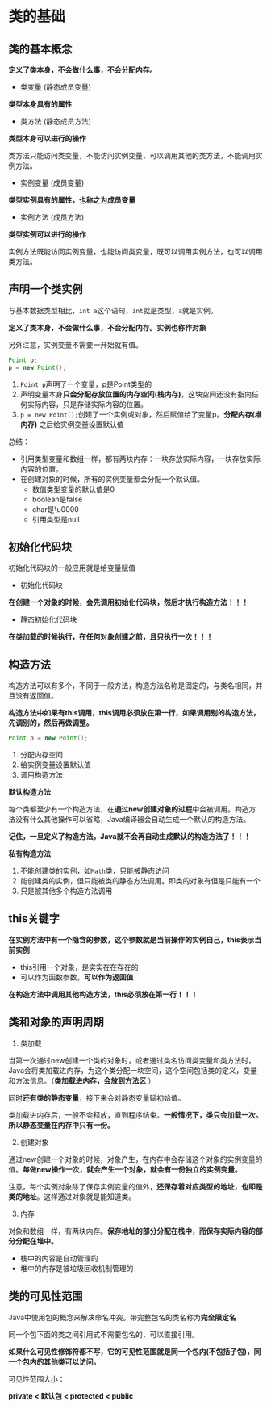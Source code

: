 # 类的基础

## 类的基本概念

**定义了类本身，不会做什么事，不会分配内存。**

- 类变量 (静态成员变量)

**类型本身具有的属性**

- 类方法 (静态成员方法)

**类型本身可以进行的操作**

类方法只能访问类变量，不能访问实例变量，可以调用其他的类方法，不能调用实例方法。

- 实例变量 (成员变量)

**类型实例具有的属性，也称之为成员变量**

- 实例方法 (成员方法)

**类型实例可以进行的操作**

实例方法既能访问实例变量，也能访问类变量，既可以调用实例方法，也可以调用类方法。

## 声明一个类实例

与基本数据类型相比，`int a`这个语句，`int`就是类型，`a`就是实例。

**定义了类本身，不会做什么事，不会分配内存。实例也称作对象**

另外注意，实例变量不需要一开始就有值。

```java
Point p;
p = new Point();
```

1. `Point p`声明了一个变量，p是Point类型的
2. 声明变量本身**只会分配存放位置的内存空间(栈内存)**，这块空间还没有指向任何实际内容，只是存储实际内容的位置。
3. `p = new Point();`创建了一个实例或对象，然后赋值给了变量p。**分配内存(堆内存)** 之后给实例变量设置默认值

总结：

- 引用类型变量和数组一样，都有两块内存：一块存放实际内容，一块存放实际内容的位置。
- 在创建对象的时候，所有的实例变量都会分配一个默认值。
  - 数值类型变量的默认值是0
  - boolean是false
  - char是\u0000
  - 引用类型是null

## 初始化代码块

初始化代码块的一般应用就是给变量赋值

- 初始化代码块

**在创建一个对象的时候，会先调用初始化代码块，然后才执行构造方法！！！**

- 静态初始化代码块

**在类加载的时候执行，在任何对象创建之前，且只执行一次！！！**

## 构造方法

构造方法可以有多个，不同于一般方法，构造方法名称是固定的，与类名相同，并且没有返回值。

**构造方法中如果有this调用，this调用必须放在第一行，如果调用别的构造方法，先调别的，然后再做调整。**

```java
Point p = new Point();
```

1. 分配内存空间
2. 给实例变量设置默认值
3. 调用构造方法

**默认构造方法**

每个类都至少有一个构造方法，在**通过new创建对象的过程**中会被调用。构造方法没有什么其他操作可以省略，Java编译器会自动生成一个默认的构造方法。

**记住，一旦定义了构造方法，Java就不会再自动生成默认的构造方法了！！！**

**私有构造方法**

1. 不能创建类的实例，如`Math`类，只能被静态访问
2. 能创建类的实例，但只能被类的静态方法调用。即类的对象有但是只能有一个
3. 只是被其他多个构造方法调用

## this关键字

**在实例方法中有一个隐含的参数，这个参数就是当前操作的实例自己，this表示当前实例**

- this引用一个对象，是实实在在存在的
- 可以作为函数参数，**可以作为返回值**

**在构造方法中调用其他构造方法，this必须放在第一行！！！**

## 类和对象的声明周期

1. 类加载

当第一次通过new创建一个类的对象时，或者通过类名访问类变量和类方法时，Java会将类加载进内存，为这个类分配一块空间，这个空间包括类的定义，变量和方法信息。（**类加载进内存，会放到方法区** ）

同时**还有类的静态变量**，接下来会对静态变量赋初始值。

类加载进内存后，一般不会释放，直到程序结束。**一般情况下，类只会加载一次。所以静态变量在内存中只有一份。**

2. 创建对象

通过new创建一个对象的时候，对象产生，在内存中会存储这个对象的实例变量的值。**每做new操作一次，就会产生一个对象，就会有一份独立的实例变量。**

注意，每个实例对象除了保存实例变量的值外，**还保存着对应类型的地址，也即是类的地址**。这样通过对象就是能知道类。

3. 内存

对象和数组一样，有两块内存。**保存地址的部分分配在栈中，而保存实际内容的部分分配在堆中。**

- 栈中的内容是自动管理的
- 堆中的内存是被垃圾回收机制管理的

## 类的可见性范围

Java中使用包的概念来解决命名冲突。带完整包名的类名称为**完全限定名**

同一个包下面的类之间引用式不需要包名的，可以直接引用。

**如果什么可见性修饰符都不写，它的可见性范围就是同一个包内(不包括子包)，同一个包内的其他类可以访问。**

可见性范围大小：

**private < 默认包 < protected < public**

